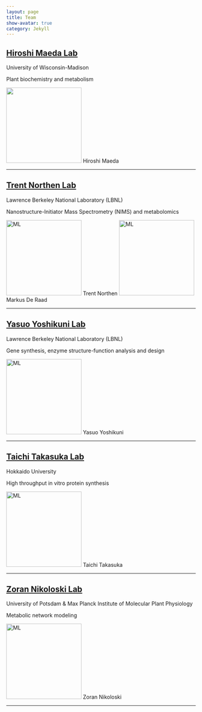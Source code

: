 ```yaml
---
layout: page
title: Team
show-avatar: true
category: Jekyll
---
```


## [Hiroshi Maeda Lab](https://maeda.botany.wisc.edu/wiki/)
University of Wisconsin-Madison 

Plant biochemistry and metabolism

<img src="../img/team/cHiroshi.png" height="200px"> Hiroshi Maeda 

---



## [Trent Northen Lab](http://www.northenlab.org/)
Lawrence Berkeley National Laboratory (LBNL) 

Nanostructure-Initiator Mass Spectrometry (NIMS) and metabolomics

<img src="../img/team/cTrent.png" alt='ML' height="200px"> Trent Northen
<img src="../img/team/cMarkus.png" alt='ML' height="200px"> Markus De Raad 

---


## [Yasuo Yoshikuni Lab](https://biosciences.lbl.gov/profiles/yasuo-yoshikuni/)
Lawrence Berkeley National Laboratory (LBNL)

Gene synthesis, enzyme structure-function analysis and design

<img src="../img/team/cYasuo.png" alt='ML' height="200px"> Yasuo Yoshikuni

---



## [Taichi Takasuka Lab](http://lab.agr.hokudai.ac.jp/takasuka/members_en.html)
Hokkaido University 

High throughput in vitro protein synthesis

<img src="../img/team/cTaichi.png" alt='ML' height="200px"> Taichi Takasuka

---



## [Zoran Nikoloski Lab](https://www.mpimp-golm.mpg.de/13193/Zoran_Nikoloski)
University of Potsdam & Max Planck Institute of Molecular Plant Physiology

Metabolic network modeling

<img src="../img/team/cZoran.png" alt='ML' height="200px"> Zoran Nikoloski

---

